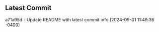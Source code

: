 
## Latest Commit
a71a95d - Update README with latest commit info (2024-09-01 11:49:36 -0400) <Yunxi-Zhou>
